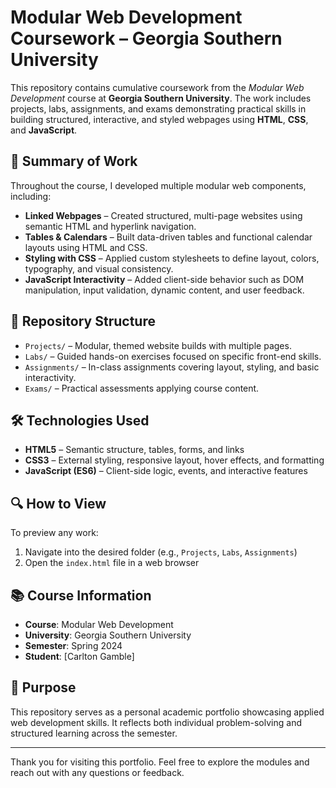 # Modular Web Development Coursework – Georgia Southern University

This repository contains cumulative coursework from the *Modular Web Development* course at **Georgia Southern University**. The work includes projects, labs, assignments, and exams demonstrating practical skills in building structured, interactive, and styled webpages using **HTML**, **CSS**, and **JavaScript**.

## 🧠 Summary of Work

Throughout the course, I developed multiple modular web components, including:

- **Linked Webpages** – Created structured, multi-page websites using semantic HTML and hyperlink navigation.
- **Tables & Calendars** – Built data-driven tables and functional calendar layouts using HTML and CSS.
- **Styling with CSS** – Applied custom stylesheets to define layout, colors, typography, and visual consistency.
- **JavaScript Interactivity** – Added client-side behavior such as DOM manipulation, input validation, dynamic content, and user feedback.

## 📂 Repository Structure

- `Projects/` – Modular, themed website builds with multiple pages.
- `Labs/` – Guided hands-on exercises focused on specific front-end skills.
- `Assignments/` – In-class assignments covering layout, styling, and basic interactivity.
- `Exams/` – Practical assessments applying course content.

## 🛠️ Technologies Used

- **HTML5** – Semantic structure, tables, forms, and links  
- **CSS3** – External styling, responsive layout, hover effects, and formatting  
- **JavaScript (ES6)** – Client-side logic, events, and interactive features  

## 🔍 How to View

To preview any work:

1. Navigate into the desired folder (e.g., `Projects`, `Labs`, `Assignments`)
2. Open the `index.html` file in a web browser

## 📚 Course Information

- **Course**: Modular Web Development  
- **University**: Georgia Southern University  
- **Semester**: Spring 2024  
- **Student**: [Carlton Gamble]  

## 📌 Purpose

This repository serves as a personal academic portfolio showcasing applied web development skills. It reflects both individual problem-solving and structured learning across the semester.

---

Thank you for visiting this portfolio. Feel free to explore the modules and reach out with any questions or feedback.
